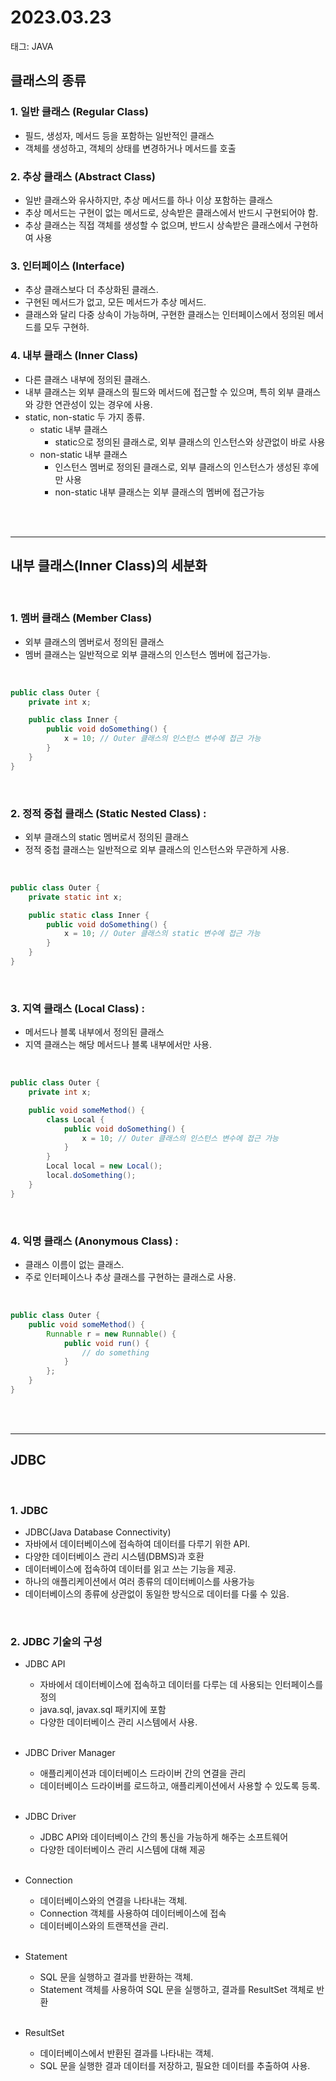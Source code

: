 # 2023.03.23

태그: JAVA

## 클래스의 종류

### 1. 일반 클래스 (Regular Class)

- 필드, 생성자, 메서드 등을 포함하는 일반적인 클래스
- 객체를 생성하고, 객체의 상태를 변경하거나 메서드를 호출

### 2. 추상 클래스 (Abstract Class)

- 일반 클래스와 유사하지만, 추상 메서드를 하나 이상 포함하는 클래스
- 추상 메서드는 구현이 없는 메서드로, 상속받은 클래스에서 반드시 구현되어야 함.
- 추상 클래스는 직접 객체를 생성할 수 없으며, 반드시 상속받은 클래스에서 구현하여 사용

### 3. 인터페이스 (Interface)

- 추상 클래스보다 더 추상화된 클래스.
- 구현된 메서드가 없고, 모든 메서드가 추상 메서드.
- 클래스와 달리 다중 상속이 가능하며, 구현한 클래스는 인터페이스에서 정의된 메서드를 모두 구현하.

### 4. 내부 클래스 (Inner Class)

- 다른 클래스 내부에 정의된 클래스.
- 내부 클래스는 외부 클래스의 필드와 메서드에 접근할 수 있으며, 특히 외부 클래스와 강한 연관성이 있는 경우에 사용.
- static, non-static 두 가지 종류.
    - static 내부 클래스
        - static으로 정의된 클래스로, 외부 클래스의 인스턴스와 상관없이 바로 사용
    - non-static 내부 클래스
        - 인스턴스 멤버로 정의된 클래스로, 외부 클래스의 인스턴스가 생성된 후에만 사용
        - non-static 내부 클래스는 외부 클래스의 멤버에 접근가능

<br><br>

---

## 내부 클래스(Inner Class)의 세분화

<br>

### 1. 멤버 클래스 (Member Class)

- 외부 클래스의 멤버로서 정의된 클래스
- 멤버 클래스는 일반적으로 외부 클래스의 인스턴스 멤버에 접근가능.

<br>

```java
public class Outer {
    private int x;

    public class Inner {
        public void doSomething() {
            x = 10; // Outer 클래스의 인스턴스 변수에 접근 가능
        }
    }
}
```

<br>

### 2. 정적 중첩 클래스 (Static Nested Class) :

- 외부 클래스의 static 멤버로서 정의된 클래스
- 정적 중첩 클래스는 일반적으로 외부 클래스의 인스턴스와 무관하게 사용.

<br>

```java
public class Outer {
    private static int x;

    public static class Inner {
        public void doSomething() {
            x = 10; // Outer 클래스의 static 변수에 접근 가능
        }
    }
}
```

<br>

### 3. 지역 클래스 (Local Class) :

- 메서드나 블록 내부에서 정의된 클래스
- 지역 클래스는 해당 메서드나 블록 내부에서만 사용.

<br>

```java
public class Outer {
    private int x;

    public void someMethod() {
        class Local {
            public void doSomething() {
                x = 10; // Outer 클래스의 인스턴스 변수에 접근 가능
            }
        }
        Local local = new Local();
        local.doSomething();
    }
}
```

<br>

### 4. 익명 클래스 (Anonymous Class) :

- 클래스 이름이 없는 클래스.
- 주로 인터페이스나 추상 클래스를 구현하는 클래스로 사용.

<br>

```java
public class Outer {
    public void someMethod() {
        Runnable r = new Runnable() {
            public void run() {
                // do something
            }
        };
    }
}
```

<br><br>

---

## JDBC

<br>

### 1. JDBC

- JDBC(Java Database Connectivity)
- 자바에서 데이터베이스에 접속하여 데이터를 다루기 위한 API.
- 다양한 데이터베이스 관리 시스템(DBMS)과 호환
- 데이터베이스에 접속하여 데이터를 읽고 쓰는 기능을 제공.
- 하나의 애플리케이션에서 여러 종류의 데이터베이스를 사용가능
- 데이터베이스의 종류에 상관없이 동일한 방식으로 데이터를 다룰 수 있음.

<br>

### 2. JDBC 기술의 구성


- JDBC API
    - 자바에서 데이터베이스에 접속하고 데이터를 다루는 데 사용되는 인터페이스를 정의
    - java.sql, javax.sql 패키지에 포함
    - 다양한 데이터베이스 관리 시스템에서 사용.

  <br>
- JDBC Driver Manager
    - 애플리케이션과 데이터베이스 드라이버 간의 연결을 관리
    - 데이터베이스 드라이버를 로드하고, 애플리케이션에서 사용할 수 있도록 등록.


  <br>
- JDBC Driver
    - JDBC API와 데이터베이스 간의 통신을 가능하게 해주는 소프트웨어
    - 다양한 데이터베이스 관리 시스템에 대해 제공

  <br>

- Connection
    - 데이터베이스와의 연결을 나타내는 객체.
    - Connection 객체를 사용하여 데이터베이스에 접속
    - 데이터베이스와의 트랜잭션을 관리.

  <br>

- Statement
    - SQL 문을 실행하고 결과를 반환하는 객체.
    - Statement 객체를 사용하여 SQL 문을 실행하고, 결과를 ResultSet 객체로 반환

  <br>

- ResultSet
    - 데이터베이스에서 반환된 결과를 나타내는 객체.
    - SQL 문을 실행한 결과 데이터를 저장하고, 필요한 데이터를 추출하여 사용.
